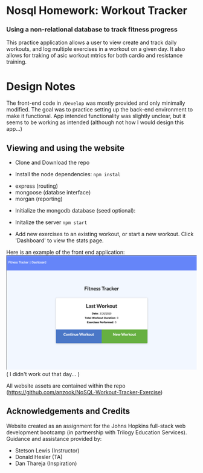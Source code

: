 # Nosql Homework: Workout Tracker
### Using a non-relational database to track fitness progress
<!-- * Deployed Application: (TODO: link) -->

This practice application allows a user to view create and track daily workouts, and log multiple exercises in a workout on a given day. It also allows for traking of asic workout mtrics for both cardio and resistance training.

# Design Notes

The front-end code in `/Develop` was mostly provided and only minimally modified. The goal was to practice setting up the back-end environment to make it functional. App intended functionality was slightly unclear, but it seems to be working as intended (although not how I would design this app...)

## Viewing and using the website
<!-- Follow the link to the deployed application above, or  -->

- Clone and Download the repo

- Install the node dependencies:
`npm instal`
* express (routing)
* mongoose (databse interface)
* morgan (reporting)

- Initialize the mongodb database (seed optional):

- Initalize the server
`npm start`

- Add new exercises to an existing workout, or start a new workout. Click 'Dashboard' to view the stats page.


Here is an example of the front end application:
![Mainpage Screenshot Demo](/Assets/NoSQL_WOTracker_SS.png)
( I didn't work out that day... )

All website assets are contained within the repo (https://github.com/anzook/NoSQL-Workout-Tracker-Exercise)


## Acknowledgements and Credits

Website created as an assignment for the Johns Hopkins full-stack web development bootcamp (in partnership with Trilogy Education Services).
Guidance and assistance provided by:
* Stetson Lewis (Instructor)
* Donald Hesler (TA)
* Dan Thareja (Inspiration)